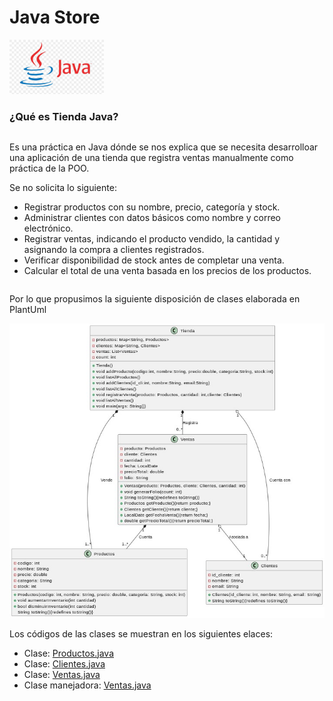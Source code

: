 # Java Store
<img src="java_logo_01.jpg" style="width:30%" />
<div class="container">
  <div class="row">
    <div class="column">
     <H3>¿Qué es Tienda Java?</H3>   
   </div>
  </div>
  <div class="row">
    <div class="column">
      <p>Es una práctica en Java dónde se nos explica que se necesita desarrolloar una aplicación
      de una tienda que registra ventas manualmente como práctica de la POO.</p>
      <p>Se no solicita lo siguiente:</p>
      <ul>
        <li>Registrar productos con su nombre, precio, categoría y stock.</li>
        <li>Administrar clientes con datos básicos como nombre y correo
            electrónico.</li>
        <li>Registrar ventas, indicando el producto vendido, la cantidad y
            asignando la compra a clientes registrados.</li>
        <li>Verificar disponibilidad de stock antes de completar una venta.</li>
        <li>Calcular el total de una venta basada en los precios de los
            productos.</li>
      </ul>
    </div>      
  </div>
  <div class="row">
    <div class="col">
      <p> Por lo que propusimos la siguiente disposición de clases elaborada en PlantUml</p>
      <img src="Diagrama_tienda_java.jpg" />
      <p>Los códigos de las clases se muestran en los siguientes elaces:</p>
      <ul>
        <li>Clase: <a href="Productos.java">Productos.java</a></li>
        <li>Clase: <a href="Clientes.java">Clientes.java</a></li>
        <li>Clase: <a href="Ventas.java">Ventas.java</a></li>
        <li>Clase manejadora: <a href="Ventas.java">Ventas.java</a></li>
      </ul>
    </div>
  </div>
</div>
